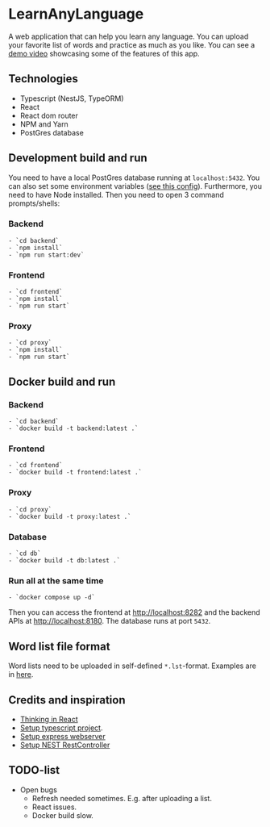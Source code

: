 # LearnAnyLanguage
A web application that can help you learn any language. You can upload your favorite list of words and practice as much as you like.
You can see a [demo video](https://youtu.be/sEcO9Zoa6vo) showcasing some of the features of this app.


## Technologies
- Typescript (NestJS, TypeORM)
- React 
- React dom router
- NPM and Yarn
- PostGres database

## Development build and run
You need to have a local PostGres database running at `localhost:5432`. You can also set some environment variables ([see this config](backend/src/orm.config.ts)). Furthermore, you need to have Node installed. Then you need to open 3 command prompts/shells:

### Backend
    - `cd backend`
    - `npm install`
    - `npm run start:dev`

### Frontend
    - `cd frontend`
    - `npm install`
    - `npm run start`

### Proxy
    - `cd proxy`
    - `npm install`
    - `npm run start`

## Docker build and run

### Backend
    - `cd backend`
    - `docker build -t backend:latest .`


### Frontend
    - `cd frontend`
    - `docker build -t frontend:latest .`

### Proxy
    - `cd proxy`
    - `docker build -t proxy:latest .`

### Database 
    - `cd db`
    - `docker build -t db:latest .`

### Run all at the same time
    - `docker compose up -d`

Then you can access the frontend at [http://localhost:8282](http://localhost:8282) and the backend APIs at [http://localhost:8180](http://localhost:8180). The database runs at port `5432`.

## Word list file format
Word lists need to be uploaded in self-defined `*.lst`-format. Examples are in [here](backend/example-lists/).


## Credits and inspiration
- [Thinking in React](https://reactjs.org/docs/thinking-in-react.html)
- [Setup typescript project](https://khalilstemmler.com/blogs/typescript/node-starter-project/).
- [Setup express webserver](https://www.digitalocean.com/community/tutorials/setting-up-a-node-project-with-typescript)
- [Setup NEST RestController](https://github.com/nestjsx/crud/wiki/Controllers#getting-started)


## TODO-list
- Open bugs 
    * Refresh needed sometimes. E.g. after uploading a list.
    * React issues.
    * Docker build slow.





